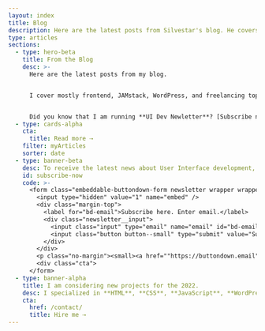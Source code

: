 ```yaml
---
layout: index
title: Blog
description: Here are the latest posts from Silvestar's blog. He covers mostly frontend, JAMstack, WordPress, and freelancing topics.
type: articles
sections:
  - type: hero-beta
    title: From the Blog
    desc: >-
      Here are the latest posts from my blog.


      I cover mostly frontend, JAMstack, WordPress, and freelancing topics.


      Did you know that I am running **UI Dev Newletter**? [Subscribe now ⇢](#subscribe-now)
  - type: cards-alpha
    cta:
      title: Read more ⇢
    filter: myArticles
    sorter: date
  - type: banner-beta
    desc: To receive the latest news about User Interface development, subscribe here.
    id: subscribe-now
    code: >-
      <form class="embeddable-buttondown-form newsletter wrapper wrapper--beta margin-top text-left" action="https://buttondown.email/api/emails/embed-subscribe/starbist" method="post" target="popupwindow" onsubmit="window.open('https://buttondown.email/starbist', 'popupwindow')">
        <input type="hidden" value="1" name="embed" />
        <div class="margin-top">
          <label for="bd-email">Subscribe here. Enter email.</label>
          <div class="newsletter__input">
            <input class="input" type="email" name="email" id="bd-email" />
            <input class="button button--small" type="submit" value="Subscribe" />
          </div>
        </div>
        <p class="no-margin"><small><a href=""https://buttondown.email" target="_blank" rel="noreferrer">Powered by Buttondown</a></small></p>
        <div class="cta">
      </form>
  - type: banner-alpha
    title: I am considering new projects for the 2022.
    desc: I specialized in **HTML**, **CSS**, **JavaScript**, **WordPress**, **Shopify**, and **JAMstack** technologies.
    cta:
      href: /contact/
      title: Hire me ⇢
---
```

